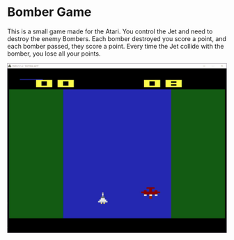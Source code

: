 # Bomber Game

This is a small game made for the Atari. You control the Jet and need to destroy the enemy Bombers. Each bomber destroyed you score a point, and each bomber passed, they score a point. Every time the Jet collide with the bomber, you lose all your points.

![Bomber Gamer GIF](https://github.com/lucpena/Atari2600/blob/master/9.%20Bomber%20(Game)/ss/bomber.gif)
